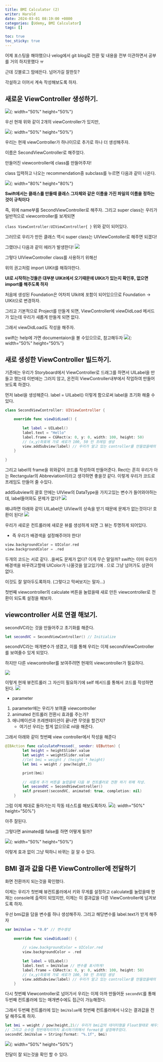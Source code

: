 ```yaml
---
title: BMI Calculator (2)
writer: Harold
date: 2024-03-01 08:19:00 +0800
categories: [Udemy, BMI Calculator]
tags: []

toc: true
toc_sticky: true
---
```

어제 포스팅을 해야했으나 velog에서 git blog로 전환 및 내용을 전부 이관하면서 공부를 거의 하지못했다 ㅠ

근데 깃블로그 맘에든다. 넘어가길 잘한듯?

각설하고 이어서 계속 작성해보도록 하자.

## 새로운 ViewController 생성하기.

![](https://i.esdrop.com/d/f/E8Nib9NqGY/cw7nhq5Uym.png){: width="50%" height="50%"}

우선 현재 위와 같이 2개의 viewController가 있지만,

![](https://i.esdrop.com/d/f/E8Nib9NqGY/ZVFWVTusuD.png){: width="50%" height="50%"}

우리는 현재 viewController가 하나이므로 추가로 하나 더 생성해주자.

이름은 SecondViewController로 해주었다.

만들어진 viewcontroller에 class를 만들어주자!

class 입력하고 나오는 recommendation중 subclass를 누르면 다음과 같이 나온다.

![](https://i.esdrop.com/d/f/E8Nib9NqGY/EFIuiwYVxs.png){: width="80%" height="80%"}

**Swift에서는 클래스를 만들때 클래스 그자체와 같은 이름을 가진 파일의 이름을 정하는 것이 규칙이다**

즉, 위에 name부를 SecondViewController로 해주자.
그리고 super class는 우리가 일반적으로 viewcontroller를 보게되면 

`class ViewController:UIViewController{ }`
위와 같이 되어있다.

그러므로 우리가 만든 클래스 역시 super class는 UIViewContoller로 해주면 되겠다!

그랬더니 다음과 같이 에러가 발생한다!
![](https://i.esdrop.com/d/f/E8Nib9NqGY/VoVdWZSttz.png) 

그렇다 UIViewController class를 사용하기 위해선

위의 권고처럼 import UIKit를 해줘야한다.

**UI로 시작하는것들은 대부분 UIKit에서 오기때문에 UIKit가 있는지 확인후, 없으면 import를 해주도록 하자**

처음에 생성된 Foundation은 어차피 UIkit에 포함이 되어있으므로 Foundation → UIKit으로 변경하자.

그리고 기본적으로 Project를 만들게 되면, ViewController에 viewDidLoad 메서드가 있는데 우리가 새롭게 만들게 되면 없다.

그래서 viewDidLoad도 작성을 해주자.

swift는 help에 가면 documentaion을 볼 수있으므로, 참고해두자
![](https://i.esdrop.com/d/f/E8Nib9NqGY/tM4HOdNH8T.png){: width="50%" height="50%"}

## 새로 생성한 ViewController 빌드하기.

기존에는 우리가 Storyboard에서 ViewController로 드래그를 하면서 UILabel을 만들고 했는데 이번에는 그러지 않고, 온전히 ViewController내부에서 작업하여 만들어 보도록 하겠다.

먼저 label을 생성해준다.
label = UILabel() 이렇게 함으로써 label을 초기화 해줄 수 있다.

```swift
class SecondViewController: UIViewController {
    
    override func viewDidLoad() {
        
        let label = UILabel()
        label.text = "Hello"
        label.frame = CGRect(x: 0, y: 0, width: 100, height: 50)
        // (x,y)좌표에 가로 세로가 100, 50 인 프레임 생성
        view.addSubview(label) // 우리가 알고 있는 controller를 만들었을때의 전체를 덮고 있는 view가 addsubview앞에 있는 그 view이다.
    }
    
}
```
그리고 label의 frame을 위와같이 코드를 작성하여 만들어준다.
Rect는 흔히 우리가 아는 Rectangular의 Abbreviation이라고 생각하면 좋을것 같다. 이렇게 우리가 코드로 프레임도 만들어 줄 수있다. 

addSubview의 괄호 안에는 UIView의 DataType을 가지고있는 변수가 들어와야하는데, label들어와도 문제가 없다?
![](https://i.esdrop.com/d/f/E8Nib9NqGY/3dBIIDcaOM.png)

왜냐하면 아래와 같이 UILabel은 UIView의 상속을 받기 때문에 문제가 없는것이다! 호환이 된다!
![](https://i.esdrop.com/d/f/E8Nib9NqGY/AyZfjxCWxX.png)

우리가 새로운 컨트롤러에 새로운 뷰를 생성하게 되면 그 뷰는 투명하게 되어있다.
- 즉 우리가 배경색을 설정해주어야 한다!

```swift
view.backgroundColor = UIColor.red
view.backgroundColor = .red
```

두개의 코드는 서로 같다. 
.을써도 문제가 없다? 이게 무슨 말일까?
swift는 이미 우리가 배경색을 바꾸려고할때 UIColor가 나올것을 알고있기에 . 으로 그냥 넘어가도 상관이 없다.

이것도 잘 알아두도록하자. (그렇다고 막써보지는 말자...)

첫번째 viewcontroller의 calculate 버튼을 눌렀을때 새로 만든 viewcontroller로 전환이 되도록 설정을 해보자.

## viewcontroller 서로 연결 해보기.

secondVC라는 것을 만들어주고 초기화를 해준다.
```swift
let secondVC = SecondViewController() // Initialize
```

secondVC라는 매개변수가 생겼고, 이를 통해 우리는 이제 secondViewController 를 보여줄수 있게 되었다.

하지만 다른 viewcontroller를 보여주려면 현재의 viewcontroller가 필요하다.

![](https://i.esdrop.com/d/f/E8Nib9NqGY/SfzOXjHutn.png)

이렇게 현재 뷰컨트롤러 그 자신이 필요하기에 self 메서드를 통해서 코드를 작성하면 된다.
![](https://i.esdrop.com/d/f/E8Nib9NqGY/pa72P9lI7E.png)

- parameter
1. parameter에는 우리가 보여줄 viewcontroller
2. animated 컨트롤러 전환시 효과를 주는가?
3. 애니메이션과 프레젠테이션이 끝나면 무엇을 할건지?
    - 여기선 우리는 할게 없으므로 nil을 해준다.

그래서 아래와 같이 첫번째 view controller에서 작성을 해준다

```swift
@IBAction func calculatePressed(_ sender: UIButton) {
        let height = heightSlider.value
        let weight = weightSlider.value
        //let bmi = weight / (height * height)
        let bmi = weight / pow(height,2)

        print(bmi)
        
        // 새롭게 추가 버튼을 눌렀을때 다음 뷰 컨트롤러로 전환 하기 위해 작성.
        let secondVC = SecondViewController()
        self.present(secondVC, animated: true, completion: nil)
    }
```

그럼 이제 제대로 돌아가는지 작동 테스트를 해보도록하자.
![](https://i.esdrop.com/d/f/E8Nib9NqGY/l4F6zQgPDp.gif){: width="50%" height="50%"}

아주 잘된다.

그렇다면 animated를 false를 하면 어떻게 될까?

![](https://i.esdrop.com/d/f/E8Nib9NqGY/0YSJvKV9G5.gif){: width="50%" height="50%"}

이렇게 효과 없이 그냥 떡하니 바뀌는 걸 알 수 있다.

## BMI 결과 값을 다른 ViewController에 전달하기
화면 전환까지 되는것을 확인했다.

이제는 우리가 첫번째 뷰컨트롤러에서 키와 무게를 설정하고 calculate를 눌렀을때 현재는 console에 출력이 되었지만, 이제는 이 결과값을 다른 ViewController에 넘겨보도록 하자.

우선 bmi값을 담을 변수를 하나 생성해주자.
그리고 해당변수를 label.text가 받게 해주자

```swift
var bmiValue = "0.0" // 변수생성
    
    override func viewDidLoad() {
        
        // view.backgroundColor = UIColor.red
        view.backgroundColor = .red
        
        let label = UILabel()
        label.text = bmiValue // 변수를 표시하게!
        label.frame = CGRect(x: 0, y: 0, width: 100, height: 50)
        // (x,y)좌표에 가로 세로가 100, 50 인 프레임 생성
        view.addSubview(label) // 우리가 알고 있는 controller를 만들었을때의 전체를 덮고 있는 view가 addsubview앞에 있는 그 view이다.
    }
```

다시 첫번째 Viewcontroller로 넘어가서
우리는 이제 아까 만들어둔 `secondVC`를 통해 두번째 컨트롤러에 있는 매개변수에도 접근이 가능해졌다.

그래서 두번째 컨트롤러에 있는 `bmiValue`에 첫번째 컨트롤러에서 나오는 결과값을 전달 해주도록 하자.

```swift
let bmi = weight / pow(height,2)// 우리가 bmi값의 데이터형을 Float형태로 해두었기에 String으로 형변환을 해주었다.
// 그리고 소수점 첫번재자리까지 표시하기위해서 format을 설정해주었다.
secondVC.bmiValue = String(format: "%.1f", bmi)
```

![](https://i.esdrop.com/d/f/E8Nib9NqGY/bCwg92QkiQ.gif){: width="50%" height="50%"}

전달이 잘 되는것을 확인 할 수 있다.
